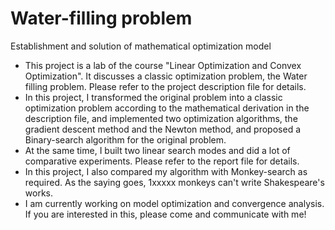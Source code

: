 # Water-filling problem
Establishment and solution of mathematical optimization model

- This project is a lab of the course "Linear Optimization and Convex Optimization". It discusses a classic optimization problem, the Water filling problem. Please refer to the project description file for details.
- In this project, I transformed the original problem into a classic optimization problem according to the mathematical derivation in the description file, and implemented two optimization algorithms, the gradient descent method and the Newton method, and proposed a Binary-search algorithm for the original problem.
- At the same time, I built two linear search modes and did a lot of comparative experiments. Please refer to the report file for details.
- In this project, I also compared my algorithm with Monkey-search as required. As the saying goes, 1xxxxx monkeys can't write Shakespeare's works.
- I am currently working on model optimization and convergence analysis. If you are interested in this, please come and communicate with me!
